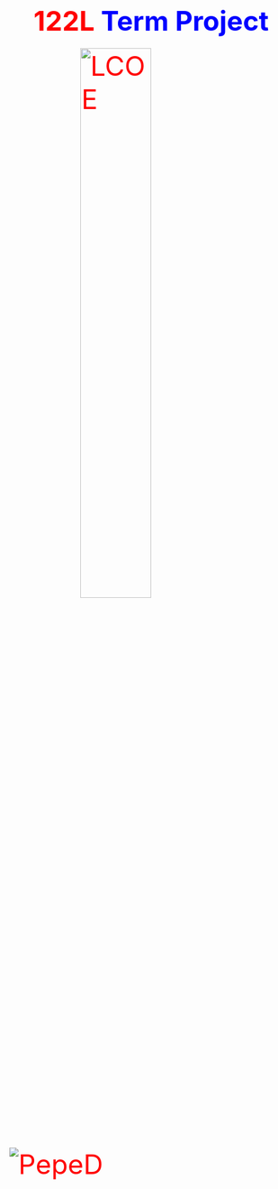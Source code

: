 <html>

<head>
<style>
img {
  display: block;
  margin-left: auto;
  margin-right: auto;
}
</style>
</head>
  
<body>

<center>
<h1> 
<font size="48" color="red">122L <font size="48" color="blue">Term Project </font> 
</h1>
</center>

  
<img src="https://yt3.ggpht.com/a/AGF-l79iTUpavi-i7LKxvR4exeimm0HXl_xP6lhokw=s900-c-k-c0xffffffff-no-rj-mo" alt="LCOE"  style="width:50%;"> 

<img src="https://i.kym-cdn.com/photos/images/original/001/567/318/ba7.gif" alt="PepeD"> 

</body>

</html>

